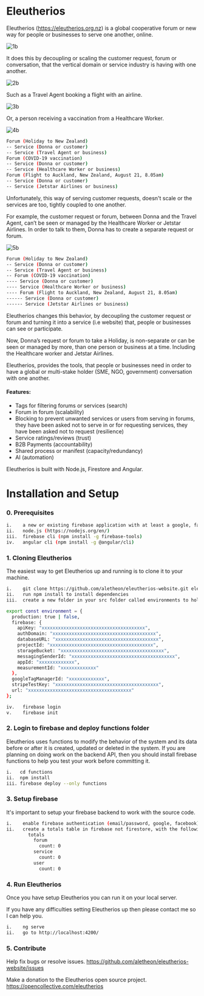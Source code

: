 # Eleutherios

Eleutherios (https://eleutherios.org.nz) is a global cooperative forum or new way for people or businesses to serve one another, online.

![1b](./src/assets/1b.jpg)

It does this by decoupling or scaling the customer request, forum or conversation, that the vertical domain or service industry is having with one another.

![2b](./src/assets/2b.jpg)

Such as a Travel Agent booking a flight with an airline.

![3b](./src/assets/3b.jpg)

Or, a person receiving a vaccination from a Healthcare Worker.

![4b](./src/assets/4b.jpg)
```bash
Forum (Holiday to New Zealand)
-- Service (Donna or customer)
-- Service (Travel Agent or business)
Forum (COVID-19 vaccination)
-- Service (Donna or customer)
-- Service (Healthcare Worker or business)
Forum (Flight to Auckland, New Zealand, August 21, 8.05am)
-- Service (Donna or customer)
-- Service (Jetstar Airlines or business)
```

Unfortunately, this way of serving customer requests, doesn't scale or the services are too, tightly coupled to one another.

For example, the customer request or forum, between Donna and the Travel Agent, can’t be seen or managed by the Healthcare Worker or Jetstar Airlines.  In order to talk to them, Donna has to create a separate request or forum.

![5b](./src/assets/5b.jpg)
```bash
Forum (Holiday to New Zealand)
-- Service (Donna or customer)
-- Service (Travel Agent or business)
-- Forum (COVID-19 vaccination)
---- Service (Donna or customer)
---- Service (Healthcare Worker or business)
---- Forum (Flight to Auckland, New Zealand, August 21, 8.05am)
------ Service (Donna or customer)
------ Service (Jetstar Airlines or business)
```

Eleutherios changes this behavior, by decoupling the customer request or forum and turning it into a service (i.e website) that, people or businesses can see or participate.

Now, Donna’s request or forum to take a Holiday, is non-separate or can be seen or managed by more, than one person or business at a time. Including the Healthcare worker and Jetstar Airlines.

Eleutherios, provides the tools, that people or businesses need in order to have a global or multi-stake holder (SME, NGO, government) conversation with one another.

#### Features:

* Tags for filtering forums or services (search)
* Forum in forum (scalability)
* Blocking to prevent unwanted services or users from serving in forums, they have been asked not to serve in or for requesting services, they have been asked not to request (resilience)
* Service ratings/reviews (trust)
* B2B Payments (accountability)
* Shared process or manifest (capacity/redundancy)
* AI (automation)

Eleutherios is built with Node.js, Firestore and Angular.

# Installation and Setup

### 0. Prerequisites

```bash
i.    a new or existing firebase application with at least a google, facebook or email passwordless provider
ii.   node.js (https://nodejs.org/en/)
iii.  firebase cli (npm install -g firebase-tools)
iv.   angular cli (npm install -g @angular/cli)
```

### 1. Cloning Eleutherios

The easiest way to get Eleutherios up and running is to clone it to your machine.

```bash
i.    git clone https://github.com/aletheon/eleutherios-website.git eleutherios-website
ii.   run npm install to install dependencies
iii.  create a new folder in your src folder called environments to hold your environment (environment.prod.ts and environment.ts) variables:
```

```bash
export const environment = {
  production: true | false,
  firebase: {
    apiKey: "xxxxxxxxxxxxxxxxxxxxxxxxxxxxxxxxxxxxxx",
    authDomain: "xxxxxxxxxxxxxxxxxxxxxxxxxxxxxxxxxxxxxx",
    databaseURL: "xxxxxxxxxxxxxxxxxxxxxxxxxxxxxxxxxxxxxx",
    projectId: "xxxxxxxxxxxxxxxxxxxxxxxxxxxxxxxxxxxxxx",
    storageBucket: "xxxxxxxxxxxxxxxxxxxxxxxxxxxxxxxxxxxxxx",
    messagingSenderId: "xxxxxxxxxxxxxxxxxxxxxxxxxxxxxxxxxxxxxx",
    appId: "xxxxxxxxxxxxx",
    measurementId: "xxxxxxxxxxxxx"
  },
  googleTagManagerId: "xxxxxxxxxxxxx",
  stripeTestKey: "xxxxxxxxxxxxxxxxxxxxxxxxxxxxxxxxxxxxxx",
  url: "xxxxxxxxxxxxxxxxxxxxxxxxxxxxxxxxxxxxxx"
};
```
```bash
iv.   firebase login
v.    firebase init
```

### 2. Login to firebase and deploy functions folder

Eleutherios uses functions to modify the behavior of the system and its data before or after it is created, updated or deleted in the system.  If you are planning on doing work on the backend API, then you should install firebase functions to help you test your work before committing it.

```bash
i.   cd functions
ii.  npm install
iii. firebase deploy --only functions
```

### 3. Setup firebase

It's important to setup your firebase backend to work with the source code.

```bash
i.    enable firebase authentication (email/password, google, facebook)
ii.   create a totals table in firebase not firestore, with the following default structure:
        totals
          forum
            count: 0
          service
            count: 0
          user
            count: 0
```

### 4. Run Eleutherios

Once you have setup Eleutherios you can run it on your local server.

If you have any difficulties setting Eleutherios up then please contact me so I can help you.

```bash
i.    ng serve
ii.   go to http://localhost:4200/
```

### 5. Contribute

Help fix bugs or resolve issues.
https://github.com/aletheon/eleutherios-website/issues

Make a donation to the Eleutherios open source project.
https://opencollective.com/eleutherios
